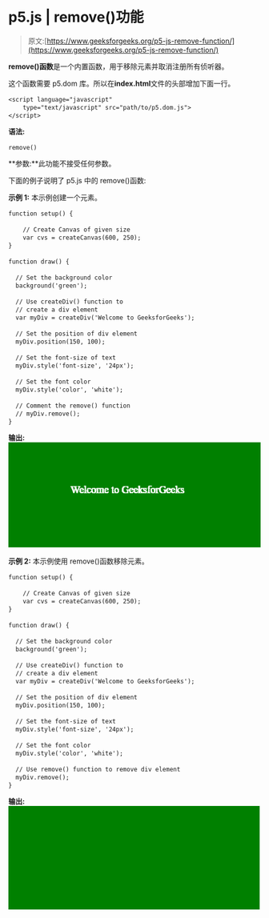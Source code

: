 # p5.js | remove()功能

> 原文:[https://www.geeksforgeeks.org/p5-js-remove-function/](https://www.geeksforgeeks.org/p5-js-remove-function/)

**remove()函数**是一个内置函数，用于移除元素并取消注册所有侦听器。

这个函数需要 p5.dom 库。所以在**index.html**文件的头部增加下面一行。

```
<script language="javascript"
    type="text/javascript" src="path/to/p5.dom.js">
</script>
```

**语法:**

```
remove()
```

**参数:**此功能不接受任何参数。

下面的例子说明了 p5.js 中的 remove()函数:

**示例 1:** 本示例创建一个元素。

```
function setup() {  

    // Create Canvas of given size 
    var cvs = createCanvas(600, 250);
}

function draw() {

  // Set the background color
  background('green'); 

  // Use createDiv() function to
  // create a div element
  var myDiv = createDiv('Welcome to GeeksforGeeks');

  // Set the position of div element
  myDiv.position(150, 100);  

  // Set the font-size of text
  myDiv.style('font-size', '24px');

  // Set the font color
  myDiv.style('color', 'white');

  // Comment the remove() function 
  // myDiv.remove();
}
```

**输出:**
![](img/d2f3389ebaf6053e9df0b1c93217305b.png)

**示例 2:** 本示例使用 remove()函数移除元素。

```
function setup() {  

    // Create Canvas of given size 
    var cvs = createCanvas(600, 250);
}

function draw() {

  // Set the background color
  background('green'); 

  // Use createDiv() function to
  // create a div element
  var myDiv = createDiv('Welcome to GeeksforGeeks');

  // Set the position of div element
  myDiv.position(150, 100);  

  // Set the font-size of text
  myDiv.style('font-size', '24px');

  // Set the font color
  myDiv.style('color', 'white');

  // Use remove() function to remove div element
  myDiv.remove();
}
```

**输出:**
![](img/a9bb35d1d626a113e898efe968124a48.png)